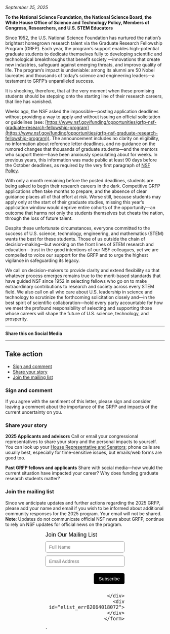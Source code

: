 *September 25, 2025*

**To the National Science Foundation, the National Science Board, the White House Office of Science and Technology Policy, Members of Congress, Researchers, and U.S. STEM Educators**

Since 1952, the U.S. National Science Foundation has nurtured the nation’s brightest homegrown research talent via the Graduate Research Fellowship Program (GRFP). Each year, the program’s support enables high-potential graduate students to dedicate themselves fully to developing scientific and technological breakthroughs that benefit society —innovations that create new industries, safeguard against emerging threats, and improve quality of life. The program’s impact is undeniable: among its alumni are 50 Nobel laureates and thousands of today’s science and engineering leaders—a testament to GRFP’s unparalleled success.

It is shocking, therefore, that at the very moment when these promising students should be stepping onto the starting line of their research careers, that line has vanished.

Weeks ago, the NSF asked the impossible—posting application deadlines without providing a way to apply and without issuing an official solicitation or guidelines (see: [https://www.nsf.gov/funding/opportunities/grfp-nsf-graduate-research-fellowship-program](https://www.nsf.gov/funding/opportunities/grfp-nsf-graduate-research-fellowship-program)). The announcement includes no clarity on eligibility, no information about reference letter deadlines, and no guidance on the rumored changes that thousands of graduate students—and the mentors who support them—have been anxiously speculating about for weeks. In previous years, this information was made public at least 90 days before the October deadlines, as required by the very first paragraph of [NSF Policy](https://www.nsf.gov/funding/overview).

With only a month remaining before the posted deadlines, students are being asked to begin their research careers in the dark. Competitive GRFP applications often take months to prepare, and the absence of clear guidance places all of that effort at risk. Worse still, because students may apply only at the start of their graduate studies, missing this year’s application window would deprive entire cohorts of the opportunity—an outcome that harms not only the students themselves but cheats the nation, through the loss of future talent.

Despite these unfortunate circumstances, everyone committed to the success of U.S. science, technology, engineering, and mathematics (STEM) wants the best for these students. Those of us outside the chain of decision-making—but working on the front lines of STEM research and education—trust in the good intentions of our NSF colleagues, yet we are compelled to voice our support for the GRFP and to urge the highest vigilance in safeguarding its legacy.

We call on decision-makers to provide clarity and extend flexibility so that whatever process emerges remains true to the merit-based standards that have guided NSF since 1952 in selecting fellows who go on to make extraordinary contributions to research and society across every STEM field. We also call on all who care about U.S. leadership in science and technology to scrutinize the forthcoming solicitation closely and—in the best spirit of scientific collaboration—hold every party accountable for how we meet the profound responsibility of selecting and supporting those whose careers will shape the future of U.S. science, technology, and prosperity.

----
<div class="centered-div">

**Share this on Social Media**

<!-- Load Font Awesome (via CDN) -->
<link
  rel="stylesheet"
  href="https://cdnjs.cloudflare.com/ajax/libs/font-awesome/6.5.2/css/all.min.css"
/>

<!-- Example: Linked Font Awesome icon -->
<a href="https://bsky.app/intent/compose?text=https%3A//jasonjwilliamsny.github.io/grfp2025/" target="_blank" rel="noopener noreferrer">
 <i class="fa-brands fa-bluesky"></i>
</a>
<a href="https://www.facebook.com/sharer/sharer.php?u=https%3A//jasonjwilliamsny.github.io/grfp2025/" target="_blank" rel="noopener noreferrer">
  <i class="fa-brands fa-facebook"></i>
</a>
<a href="https://twitter.com/intent/tweet?text=https%3A//jasonjwilliamsny.github.io/grfp2025/" target="_blank" rel="noopener noreferrer">
  <i class="fa-brands fa-x-twitter"></i>
</a>
<a href="https://www.linkedin.com/shareArticle?mini=true&url=https%3A//jasonjwilliamsny.github.io/grfp2025/" target="_blank" rel="noopener noreferrer">
  <i class="fa-brands fa-linkedin"></i>
</a>

</div>




----

## Take action

 - [Sign and comment](https://jasonjwilliamsny.github.io/grfp2025/#sign-and-comment)
 - [Share your story](https://jasonjwilliamsny.github.io/grfp2025/#share-your-story)
 - [Join the mailing list](https://jasonjwilliamsny.github.io/grfp2025/#join-the-mailing-list)

### Sign and comment

If you agree with the sentiment of this letter, please sign and consider leaving a comment about the importance of the GRFP and impacts of the current uncertainty on you.

<!-- Bravenet Embedded Service Code -->
<script src="https://apps.bravenet.com/go.js?service=guestbook;id=1;usernum=2876504612" type="text/javascript" charset="utf-8"></script>


### Share your story


**2025 Applicants and advisors**
Call or email your congressional representatives to share your story and the personal impacts to yourself. You can look up your [House Representative and Senators](https://www.usa.gov/elected-officials); phone calls are usually best, especially for time-sensitive issues, but emails/web forms are good too.

**Past GRFP fellows and applicants**
Share with social media—how would the current situation have impacted your career? Why does funding graduate research students matter?

### Join the mailing list

Since we anticipate updates and further actions regarding the 2025 GRFP, please add your name and email if you wish to be informed about additional community responses for the 2025 program. Your email will not be shared. **Note**: Updates do not communicate official NSF news about GRFP, continue to rely on NSF updates for official news on the program.


  <!-- Start Bravenet.com Service Code -->
  <script type="text/javascript">
    function validate_elist_82064018072()
    {
      e = document.getElementById('elist_err82064018072');
      e.innerHTML="";
      regexPattern = "^[-!#$%&'*+./0-9=?A-Z^_`a-z{|}]+@[-!#$%&'*+/0-9=?A-Z^_`a-z{|}~.]+?.+[a-zA-Z]{2,4}$";
      if (!document.getElementById('elistaddress82064018072').value.match(regexPattern))
      {
        e.innerHTML += 'Invalid email address';
      }
      if (e.innerHTML != "") return false;
      return true;
    }
  </script>
  <!-- Start Bravenet.com Service Code -->
  <style type="text/css">
    .bravenet-subscribe {
      width:250px;
      font:normal 18px arial;
      margin:auto;
    }
    .bravenet-jointext {
      font:normal 18px arial;
      color:black;
      margin-bottom: 10px;
    }
    .bravenet-input {
      font: normal 15px arial;
      border: 1px solid grey;
      background: white;
      color: black;
      border-radius: 5px;
      padding: 5px 10px;
      height: 35px;
      margin-bottom: 10px;
      width: 100%;
      box-sizing: border-box;
      position: static;
      opacity: 1;
    }
    .bravenet-gobutton {
      font:normal 15px arial;
      border:0;
      background: black;
      color:white;
      border-radius:5px;
      padding:5px 15px;
      height:35px;
      margin-bottom:10px;
      position: static;
      opacity: 1;
    }
    .bravenet-footer {
      text-align:right;
      margin-bottom:10px;
      margin-top: 10px;
    }
    .bravenet-link {
      font: normal 12px arial;
      display:block;
    }
  </style>

  <div class="bravenet-subscribe">
    <form action="https://pub34.bravenet.com/elist/add.php" method="post" onsubmit="return validate_elist_82064018072();">
      <div class="bravenet-jointext">Join Our Mailing List</div>
      <input class="bravenet-input" type="text" id="elistname" name="ename" placeholder="Full Name">
      <input class="bravenet-input" type="text" name="emailaddress" id="elistaddress82064018072" placeholder="Email Address">
      <input type="hidden" name="usernum" value="2876504612">
      <input type="hidden" name="action" value="join">
      <div id="tags"><input type="hidden" name="tags[]" value="1743"></div>
      <div class="bravenet-footer">
        <input class="bravenet-gobutton" type="submit" name="submit" value="Subscribe">

      </div>
      <div id="elist_err82064018072"></div>
    </form>

  </div>
  `
  <!-- End Bravenet.com Service Code -->
